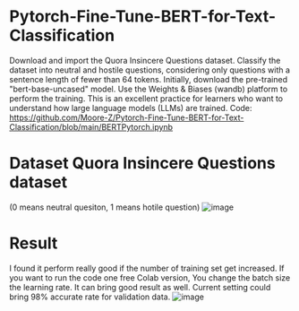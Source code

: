 # Pytorch-Fine-Tune-BERT-for-Text-Classification
Download and import the Quora Insincere Questions dataset.
Classify the dataset into neutral and hostile questions, considering only questions with a sentence length of fewer than 64 tokens.
Initially, download the pre-trained "bert-base-uncased" model.
Use the Weights & Biases (wandb) platform to perform the training.
This is an excellent practice for learners who want to understand how large language models (LLMs) are trained.
Code: https://github.com/Moore-Z/Pytorch-Fine-Tune-BERT-for-Text-Classification/blob/main/BERTPytorch.ipynb

# Dataset Quora Insincere Questions dataset 
(0 means neutral quesiton, 1 means hotile question) 
![image](https://github.com/user-attachments/assets/6b4f8bf9-93ac-4ea0-bc11-a980ad085a53)



# Result
I found it perform really good if the number of training set get increased. If you want to run the code one free Colab version, 
You change the batch size the learning rate. It can bring good result as well. Current setting could bring 98% accurate rate for 
validation data. 
![image](https://github.com/user-attachments/assets/f9600b22-ac34-4854-b225-f9fd3428d45a)

